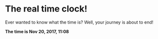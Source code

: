 # The real time clock!

Ever wanted to know what the time is? Well, your journey is about to end!

**The time is Nov 20, 2017, 11:08**
